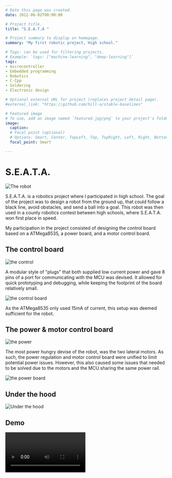 ```yaml
---
# Date this page was created.
date: 2012-06-02T00:00:00

# Project title.
title: "S.E.A.T.A "

# Project summary to display on homepage.
summary: "My first robotic project, High school."

# Tags: can be used for filtering projects.
# Example: `tags: ["machine-learning", "deep-learning"]`
tags:
- microcontroller
- Embedded programming
- Robotics
- C-Cpp
- Soldering
- Electronic design

# Optional external URL for project (replaces project detail page).
#external_link: "https://github.com/hill-a/stable-baselines"

# Featured image
# To use, add an image named `featured.jpg/png` to your project's folder.
image:
  caption:
  # Focal point (optional)
  # Options: Smart, Center, TopLeft, Top, TopRight, Left, Right, BottomLeft, Bottom, BottomRight
  focal_point: Smart

---
```


# S.E.A.T.A.

<img src="2012-05-10 22.53.40.jpg"
     alt="The robot" /><br>

S.E.A.T.A. is a robotics project where I participated in high school. The goal of the project was to design a robot from the ground up, that could follow a black line, avoid obstacles, and send a ball into a goal. This robot was then used in a county robotics contest between high schools, where S.E.A.T.A. won first place in speed.

My participation in the project consisted of designing the control board based on a ATMega8535, a power board, and a motor control board.

## The control board

<img src="atmega.jpg"
     alt="the control" /> <br>

A modular style of "plugs" that both supplied low current power and gave 8 pins of a port for communicating with the MCU was devised.
It allowed for quick prototyping and debugging, while keeping the footprint of the board relatively small.

<img src="atmega_board.jpg"
     alt="the control board" /> <br>


As the ATMega8535 only used 15mA of current, this setup was deemed sufficient for the robot.

## The power & motor control board

<img src="L293D.jpg"
     alt="the power"/> <br>

The most power hungry devise of the robot, was the two lateral motors. As such, the power regulation and motor control board were unified to limit potential power issues.
However, this also caused some issues that needed to be solved due to the motors and the MCU sharing the same power rail.

<img src="L293D_board.jpg"
     alt="the power board"/> <br>

## Under the hood

<img src="2012-05-04 16.13.53.jpg"
     alt="Under the hood"/> <br>

## Demo

<video controls width="250">
    <source src="2012-05-11 10.38.06.m4v" type="video/mp4">

    Download the
    <a href="2012-05-11 10.38.06.m4v">MP4</a>
    video.
</video>